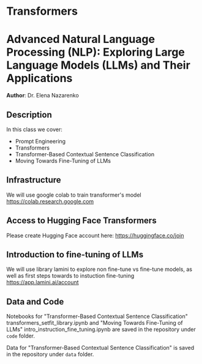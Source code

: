 # Transformers
# Advanced Natural Language Processing (NLP): Exploring Large Language Models (LLMs) and Their Applications
**Author**: Dr. Elena Nazarenko

## Description
In this class we cover:

- Prompt Engineering
- Transformers
- Transformer-Based Contextual Sentence Classification
- Moving Towards Fine-Tuning of LLMs

## Infrastructure
We will use google colab to train transformer's model
https://colab.research.google.com

## Access to Hugging Face Transformers
Please create Hugging Face account here: 
https://huggingface.co/join

## Introduction to fine-tuning of LLMs
We will use library lamini to explore non fine-tune vs fine-tune models, as well as first steps towards to instuction fine-tuning
https://app.lamini.ai/account

## Data and Code
Notebooks for "Transformer-Based Contextual Sentence Classification" transformers_setfit_library.ipynb
and "Moving Towards Fine-Tuning of LLMs" intro_instruction_fine_tuning.ipynb are saved in the repository under `code` folder.

Data for "Transformer-Based Contextual Sentence Classification" is saved in the repository under `data` folder.
